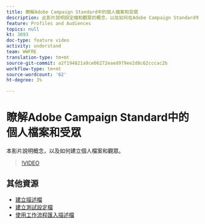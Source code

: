 ```yaml
---
title: 瞭解Adobe Campaign Standard中的個人檔案和受眾
description: 此影片說明設定檔和觀眾的概念，以及如何在Adobe Campaign Standard中建立設定檔和觀眾。
feature: Profiles and Audiences
topics: null
kt: 3893
doc-type: feature video
activity: understand
team: WWFRE
translation-type: tm+mt
source-git-commit: a2f194821a9ce06272eaed979ee2d8c62cccac2b
workflow-type: tm+mt
source-wordcount: '62'
ht-degree: 3%

---
```



# 瞭解Adobe Campaign Standard中的個人檔案和受眾

本影片說明概念，以及如何建立個人檔案和觀眾。

>[!VIDEO](https://video.tv.adobe.com/v/18464?quality=12)

## 其他資源

* [建立描述檔](/help/profiles-and-audiences/creating-a-profile.md)
* [建立測試設定檔](/help/profiles-and-audiences/test-profiles.md)
* [使用工作流程匯入描述檔](/help/managing-processes-and-data/importing-profiles.md)
